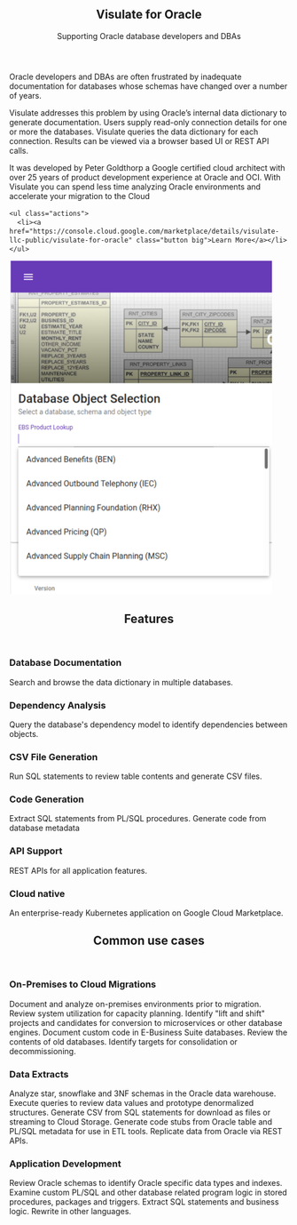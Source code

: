 <div>
<!-- Banner -->
<section id="banner">
  <div class="content">
    <header>
      <h1>Visulate for Oracle</h1>
      <p>Supporting Oracle database developers and DBAs</p>
    </header>
    <p>Oracle developers and DBAs are often frustrated by inadequate documentation for databases whose schemas have changed over a number of years.</p>
    <p>Visulate addresses this problem by using Oracle’s internal data dictionary to generate documentation. Users supply read-only connection details for one or more the databases. Visulate queries the data dictionary for each connection. Results can be viewed via a browser based UI or REST API calls.</p>
    <p>It was developed by Peter Goldthorp a Google certified cloud architect with over 25 years of product development experience at Oracle and OCI. With Visulate you can spend less time analyzing Oracle environments and accelerate your migration to the Cloud</p>

    <ul class="actions">
      <li><a href="https://console.cloud.google.com/marketplace/details/visulate-llc-public/visulate-for-oracle" class="button big">Learn More</a></li>
    </ul>
  </div>
  <span class=image>
    <img src="images/visulate-for-oracle.png" alt="Visulate for Oracle" style="height: 600px; "/>
  </span>
</section>

<!-- Section -->
  <section>
    <header class="major">
      <h2>Features</h2>
    </header>
    <div class="features">
      <article>
        <span class="icon solid fa-database"></span>
        <div class="content">
          <h3>Database Documentation</h3>
          <p>Search and browse the data dictionary in multiple databases.</p>
        </div>
      </article>
      <article>
        <span class="icon solid fa-search"></span>
        <div class="content">
          <h3>Dependency Analysis</h3>
          <p>Query the database's dependency model to identify dependencies between objects.</p>
        </div>
      </article>
      <article>
        <span class="icon solid fa-file"></span>
        <div class="content">
          <h3>CSV File Generation</h3>
          <p>Run SQL statements to review table contents and generate CSV files.</p>
        </div>
      </article>
      <article>
        <span class="icon solid fa-sitemap"></span>
        <div class="content">
          <h3>Code Generation</h3>
         <p>Extract SQL statements from PL/SQL procedures. Generate code from database metadata</p>
        </div>
      </article>
      <article>
        <span class="icon solid fa-wrench"></span>
        <div class="content">
          <h3>API Support</h3>
          <p>REST APIs for all application features.</p>
        </div>
      </article>
      <article>
        <span class="icon solid fa-cloud"></span>
        <div class="content">
          <h3>Cloud native</h3>
          <p>An enterprise-ready Kubernetes application on Google Cloud Marketplace.</p>
        </div>
      </article>
    </div>
  </section>
</div>
<div>
  <header class="major">
    <h2>Common use cases</h2>
  </header>
</div>

### On-Premises to Cloud Migrations

Document and analyze on-premises environments prior to migration. Review system utilization for capacity planning. Identify "lift and shift" projects and candidates for conversion to microservices or other database engines. Document custom code in E-Business Suite databases. Review the contents of old databases. Identify targets for consolidation or decommissioning.

### Data Extracts

Analyze star, snowflake and 3NF schemas in the Oracle data warehouse. Execute queries to review data values and prototype denormalized structures. Generate CSV from SQL statements for download as files or streaming to Cloud Storage. Generate code stubs from Oracle table and PL/SQL metadata for use in ETL tools. Replicate data from Oracle via REST APIs.

### Application Development

Review Oracle schemas to identify Oracle specific data types and indexes. Examine custom PL/SQL and other database related program logic in stored procedures, packages and triggers. Extract SQL statements and business logic. Rewrite in other languages.
